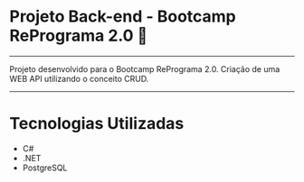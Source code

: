 # Projeto Back-end - Bootcamp RePrograma 2.0 🚀
_______________________________________________________________________________________________________

Projeto desenvolvido para o Bootcamp RePrograma 2.0. Criação de uma WEB API utilizando o conceito CRUD. 


________________________________________________________________________________________________________

# Tecnologias Utilizadas 

- C#
- .NET
- PostgreSQL


 
